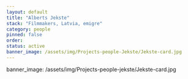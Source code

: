 ```yaml
---
layout: default
title: "Alberts Jekste"
stack: "Filmmakers, Latvia, emigre"
category: people
pinned: false
order:
status: active
banner_image: /assets/img/Projects-people-Jekste/Jekste-card.jpg
---
```


banner_image: /assets/img/Projects-people-jekste/Jekste-card.jpg
